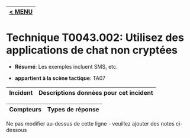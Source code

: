|[< MENU](../../README.md)|
|---|
# Technique T0043.002: Utilisez des applications de chat non cryptées

* **Résumé**: Les exemples incluent SMS, etc.

* **appartient à la scène tactique**: TA07


|Incident |Descriptions données pour cet incident |
|-------- |-------------------- |



|Compteurs |Types de réponse |
|-------- |-------------- |


Ne pas modifier au-dessus de cette ligne - veuillez ajouter des notes ci-dessous
